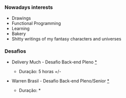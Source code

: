 #


### Nowadays interests

- Drawings
- Functional Programming
- Learning
- Bakery
- Shitty writings of my fantasy characters and universes

### Desafios

- Delivery Much - Desafio Back-end Pleno [*](https://github.com/eowfenth/delivery-much-challenge)
  - Duração: 5 horas +/-

- Warren Brasil - Desafio Back-end Pleno/Senior [*](https://github.com/eowfenth/warren-brasil-challenge)
  - Duração: *
